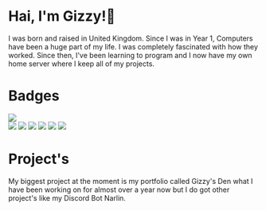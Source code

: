 <h1>Hai, I'm Gizzy!👋</h1>
<p>I was born and raised in United Kingdom.
Since I was in Year 1, Computers have been a huge part of my life.
I was completely fascinated with how they worked.
Since then, I've been learning to program and I now have my own home server where I keep all of my projects.</p>
<h1>Badges</h1>
<p>
<img src="https://github-readme-stats.vercel.app/api/top-langs/?username=NeroGizmoUwU&layout=compact&theme=radical">
<br>
<img src="https://img.shields.io/badge/node.js%20-%2343853D.svg?&style=for-the-badge&logo=node.js&logoColor=white"/>
<img src="https://img.shields.io/badge/html5%20-%23E34F26.svg?&style=for-the-badge&logo=html5&logoColor=white"/>   
<img src="https://img.shields.io/badge/css3%20-%231572B6.svg?&style=for-the-badge&logo=css3&logoColor=white"/>
<img src="https://img.shields.io/badge/JavaScript-F7DF1E?style=for-the-badge&logo=javascript&logoColor=black"/>
<img src="https://img.shields.io/badge/Python-14354C?style=for-the-badge&logo=python&logoColor=white"/>
<img src="https://img.shields.io/badge/Visual_Studio_Code-0078D4?style=for-the-badge&logo=visual%20studio%20code&logoColor=white">
<h1>Project's</h1>
<p>My biggest project at the moment is my portfolio called Gizzy's Den what I have been working on for almost over a year now but I do got other project's like my Discord Bot Narlin.</p>
